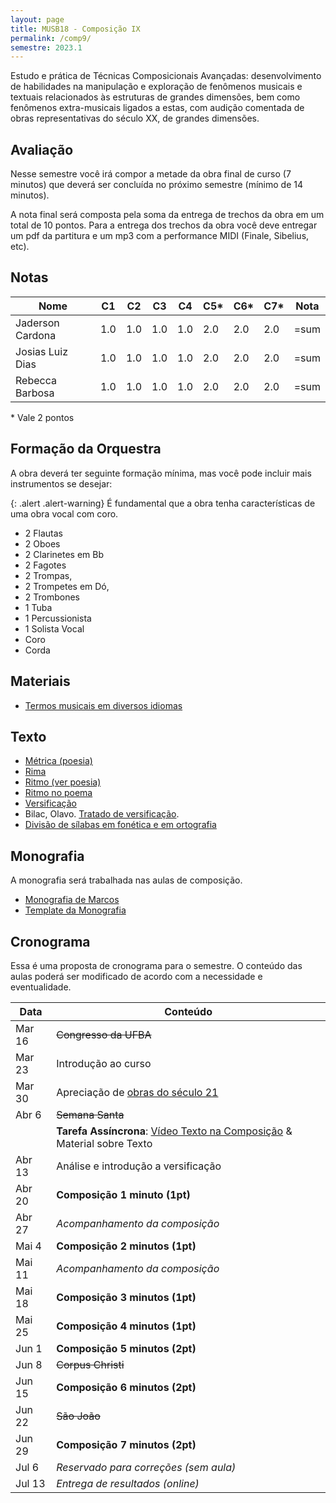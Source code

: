 ```yaml
---
layout: page
title: MUSB18 - Composição IX
permalink: /comp9/
semestre: 2023.1
---
```


Estudo e prática de Técnicas Composicionais Avançadas: desenvolvimento de
habilidades na manipulação e exploração de fenômenos musicais e textuais
relacionados às estruturas de grandes dimensões, bem como fenômenos
extra-musicais ligados a estas, com audição comentada de obras representativas
do século XX, de grandes dimensões.


## Avaliação

Nesse semestre você irá compor a metade da obra final de curso (7 minutos) que
deverá ser concluída no próximo semestre (mínimo de 14 minutos).

A nota final será composta pela soma da entrega de trechos da obra em um total
de 10 pontos. Para a entrega dos trechos da obra você deve entregar um pdf da
partitura e um mp3 com a performance MIDI (Finale, Sibelius, etc).

## Notas

| Nome             | C1  | C2  | C3  | C4  | C5* | C6* | C7* | Nota |
|------------------|-----|-----|-----|-----|-----|-----|-----|------|
| Jaderson Cardona | 1.0 | 1.0 | 1.0 | 1.0 | 2.0 | 2.0 | 2.0 | =sum |
| Josias Luiz Dias | 1.0 | 1.0 | 1.0 | 1.0 | 2.0 | 2.0 | 2.0 | =sum |
| Rebecca Barbosa  | 1.0 | 1.0 | 1.0 | 1.0 | 2.0 | 2.0 | 2.0 | =sum |

\* Vale 2 pontos

## Formação da Orquestra

A obra deverá ter seguinte formação mínima, mas você pode incluir mais
instrumentos se desejar:

{: .alert .alert-warning}
É fundamental que a obra tenha características de uma obra vocal com coro.

- 2 Flautas
- 2 Oboes
- 2 Clarinetes em Bb
- 2 Fagotes
- 2 Trompas,
- 2 Trompetes em Dó,
- 2 Trombones
- 1 Tuba
- 1 Percussionista
- 1 Solista Vocal
- Coro
- Corda

## Materiais

- [Termos musicais em diversos idiomas](https://web.library.yale.edu/cataloging/music/instname)

## Texto

- [Métrica (poesia)](http://pt.wikipedia.org/wiki/Métrica_(poesia))
- [Rima](http://pt.wikipedia.org/wiki/Rima)
- [Ritmo (ver poesia)](http://pt.wikipedia.org/wiki/Ritmo)
- [Ritmo no poema](http://pt.wikipedia.org/wiki/Ritmo_no_poema)
- [Versificação](http://pt.wikipedia.org/wiki/Versificação)
- Bilac, Olavo. [Tratado de versificação](https://digital.bbm.usp.br/handle/bbm/4711).
- [Divisão de sílabas em fonética e em ortografia](http://www.academia.org.br/artigos/divisao-de-silabas-em-fonetica-e-em-ortografia)


## Monografia

A monografia será trabalhada nas aulas de composição.

- [Monografia de Marcos][10]
- [Template da Monografia][11]

[10]: https://www.icloud.com/iclouddrive/05eWqDQICE5DhqCRJh7LxuoBw#Monografia_Marcos_Sampaio
[11]: https://www.dropbox.com/scl/fi/ljxzu5imnuicne8gsfp9q/Template.docx?dl=0&rlkey=cplhwh3g30et2z2f9541jcyrx

## Cronograma

Essa é uma proposta de cronograma para o semestre. O conteúdo das aulas poderá
ser modificado de acordo com a necessidade e eventualidade.

| Data   | Conteúdo                                                                      |
|--------|-------------------------------------------------------------------------------|
| Mar 16 | <del>Congresso da UFBA</del>                                                  |
| Mar 23 | Introdução ao curso                                                           |
| Mar 30 | Apreciação de [obras do século 21][31]                                        |
| Abr 6  | <del>Semana Santa</del>                                                       |
|        | **Tarefa Assíncrona**: [Vídeo Texto na Composição][30] & Material sobre Texto |
| Abr 13 | Análise e introdução a versificação                                           |
| Abr 20 | **Composição 1 minuto (1pt)**                                                 |
| Abr 27 | _Acompanhamento da composição_                                                |
| Mai 4  | **Composição 2 minutos (1pt)**                                                |
| Mai 11 | _Acompanhamento da composição_                                                |
| Mai 18 | **Composição 3 minutos (1pt)**                                                |
| Mai 25 | **Composição 4 minutos (1pt)**                                                |
| Jun 1  | **Composição 5 minutos (2pt)**                                                |
| Jun 8  | <del>Corpus Christi</del>                                                     |
| Jun 15 | **Composição 6 minutos (2pt)**                                                |
| Jun 22 | <del>São João</del>                                                           |
| Jun 29 | **Composição 7 minutos (2pt)**                                                |
| Jul 6  | _Reservado para correções (sem aula)_                                         |
| Jul 13 | _Entrega de resultados (online)_                                              |

[30]: https://www.youtube.com/watch?v=G77TeUWKSQs
[31]: /pages/sec21/
